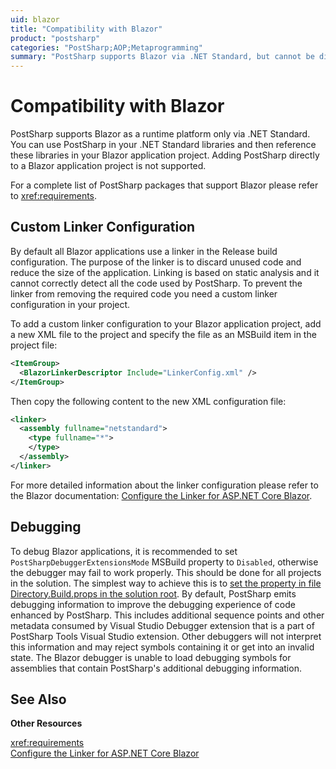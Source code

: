 ```yaml
---
uid: blazor
title: "Compatibility with Blazor"
product: "postsharp"
categories: "PostSharp;AOP;Metaprogramming"
summary: "PostSharp supports Blazor via .NET Standard, but cannot be directly added to a Blazor application project. To prevent code removal, a custom linker configuration is needed."
---
```

# Compatibility with Blazor

PostSharp supports Blazor as a runtime platform only via .NET Standard. You can use PostSharp in your .NET Standard libraries and then reference these libraries in your Blazor application project. Adding PostSharp directly to a Blazor application project is not supported.

For a complete list of PostSharp packages that support Blazor please refer to <xref:requirements>. 


## Custom Linker Configuration

By default all Blazor applications use a linker in the Release build configuration. The purpose of the linker is to discard unused code and reduce the size of the application. Linking is based on static analysis and it cannot correctly detect all the code used by PostSharp. To prevent the linker from removing the required code you need a custom linker configuration in your project.

To add a custom linker configuration to your Blazor application project, add a new XML file to the project and specify the file as an MSBuild item in the project file:

```xml
<ItemGroup>
  <BlazorLinkerDescriptor Include="LinkerConfig.xml" />
</ItemGroup>
```

Then copy the following content to the new XML configuration file:

```xml
<linker>
  <assembly fullname="netstandard">
    <type fullname="*">
    </type>
  </assembly>
</linker>
```

For more detailed information about the linker configuration please refer to the Blazor documentation: [Configure the Linker for ASP.NET Core Blazor](https://docs.microsoft.com/en-us/aspnet/core/blazor/host-and-deploy/configure-linker). 


## Debugging

To debug Blazor applications, it is recommended to set `PostSharpDebuggerExtensionsMode` MSBuild property to `Disabled`, otherwise the debugger may fail to work properly. This should be done for all projects in the solution. The simplest way to achieve this is to [set the property in file Directory.Build.props in the solution root](https://docs.microsoft.com/en-us/visualstudio/msbuild/customize-your-build#directorybuildprops-and-directorybuildtargets). 
By default, PostSharp emits debugging information to improve the debugging experience of code enhanced by PostSharp. This includes additional sequence points and other metadata consumed by Visual Studio Debugger extension that is a part of PostSharp Tools Visual Studio extension.
Other debuggers will not interpret this information and may reject symbols containing it or get into an invalid state. The Blazor debugger is unable to load debugging symbols for assemblies that contain PostSharp's additional debugging information.
## See Also

**Other Resources**

<xref:requirements>
<br>[Configure the Linker for ASP.NET Core Blazor](https://docs.microsoft.com/en-us/aspnet/core/blazor/host-and-deploy/configure-linker)
<br>
